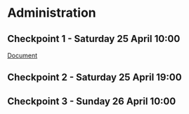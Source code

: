 # Administration

## Checkpoint 1 - Saturday 25 April 10:00

[Document](checkpoint-1.md)

## Checkpoint 2 - Saturday 25 April 19:00

## Checkpoint 3 - Sunday 26 April 10:00


